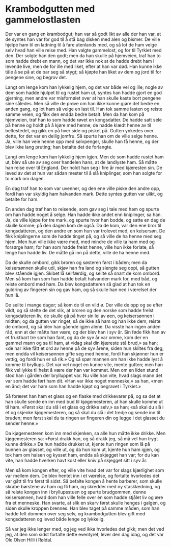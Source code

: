# Krambodgutten med gammelostlasten

Der var en gang en krambodgut; han var så godt likt av alle der han var, at de syntes han var for god til å stå bag disken med alen og bismer. De ville hjelpe ham til en ladning til å fare utenlands med, og så lot de ham velge selv hvad han ville reise med. Han valgte gammelost, og for til Tyrkiet med den. Der solgte han den godt; men da han skulle på hjemveien, traf han to som hadde drebt en mann, og det var ikke nok at de hadde drebt ham i levende live, men de for ille med liket, efter at han var død. Han kunne ikke tåle å se på at de bar seg så stygt; så kjøpte han liket av dem og jord til for pengene sine, og begrov det.

Langt om lenge kom han lykkelig hjem, og det var både vel og ille; nogle av dem som hadde hjulpet til og rustet ham ut, syntes han hadde gjort en god gjerning, men andre var misfornøiet over at han skulle kaste bort pengene sine således. Men så ville de prøve om han ikke kunne gjøre det bedre en anden gang, og lot ham så velge en last til. Han tok samme lasten og reiste samme veien, og fikk den endda bedre betalt. Men da han kom på hjemveien, traf han to som hadde røvet en kongsdatter. De hadde satt sele på henne og holdt på å kjøre med henne; de hadde klædt henne av til beltestedet, og gikk en på hver side og pisket på. Gutten ynkedes over dette, for det var en deilig jomfru. Så spurte han om de ville selge henne. Ja, ville han veie henne opp med sølvpenger, skulle han få henne, og der blev ikke lang pruting; han betalte det de forlangte.

Langt om lenge kom han lykkelig hjem igjen. Men de som hadde rustet ham ut, blev så ute av seg over handelen hans, at de landlyste ham. Så måtte han reise over til England. Der holdt han seg i fire år med kjæresten sin. De leved av det at hun var sådan mester til å slå kniplinger, som han solgte for to mark om dagen.

En dag traf han to som var uvenner, og den ene ville piske den andre opp, fordi han var skyldig ham halvanden mark. Dette syntes gutten var ulikt, og betalte for ham.

En anden dag traf han to reisende, som gav seg i tale med ham og spurte om han hadde noget å selge. Han hadde ikke andet enn kniplinger, sa han. Ja, de ville kjøpe for tre mark, og spurte hvor han bodde, og satte en dag de skulle komme; på den dagen kom de også. Da de kom, var den ene bror til kongsdatteren, og den andre en som hun var trolovet med, en keisersøn. De fikk kniplingerne som de hadde tinget på, og så ville de ha henne med seg hjem. Men hun ville ikke være med, med mindre de ville ta ham med og forsørge ham; for han som hadde frelst henne, ville hun ikke forlate, så lenge hun hadde liv. De måtte gå inn på dette, ville de ha henne med.

Da de skulle ombord, gikk broren og søsteren først i båden; men da keisersønnen skulle udi, skjøv han fra land og slengte seg oppi, så gutten blev stående igjen. Skibet lå seilfærdig, og seilte så snart de kom ombord. Men så kom han som han hadde betalt halvanden mark for, med båd, og reiste ombord med ham. Da blev kongsdatteren så glad at hun tok en guldring av fingeren sin og gav ham, og så skulle han ned i værelset der hun lå.

De seilte i mange dager; så kom de til en vild ø. Der ville de opp og se efter vildt, og så stelte de det slik, at broren og den norske som hadde frelst kongsdatteren liv, de skulle gå på hver sin lei av øen, og keisersønnen i midten; og da gutten var ringet, så de ikke så ham og han ikke dem, reiste de ombord, og så blev han gående igjen alene. Da visste han ingen anden råd, enn at der måtte han være; og der blev han i syv år. Sin føde fikk han av et fruktbart tre som han fant, og da de syv år var omme, kom der en gammel mann og sa til ham, at «idag skal din kjæreste stå brud,» sa han; «de har ikke fått et ord av henne på de syv årene, siden hun skiltes fra deg; men endda vil keisersønnen gifte seg med henne, fordi han skjønner hun er vettig, og fordi hun er så rik.» Og så spør mannen om han ikke hadde lyst å komme til bryllups. Det var vel noget en kunne vite, mente gutten; men han fikk vel lykke til helst å være der han var kommet. Men om en liden stund stod han i gården der brylluppet var. Nu ville han vite, hvad slags mann det var som hadde ført ham dit. «Han var ikke noget menneske,» sa han, «men en ånd; det var ham som han hadde kjøpt og begravet i Tyrkiet.»

Så foræret han ham et glass og en flaske med drikkevarer på, og sa det at han skulle sende en inn med bud til kjøgemesteren, at han skulle komme ut til ham. «Først skal du slå i et glass og drikke selv,» sa han; «så skal du slå i et og skjenke kjøgemesteren, og så skal du slå i det tredje og sende inn til bruden; men først skal du ta ringen av fingeren din og legge i det glasset du sender henne.»

Da kjøgemesteren kom inn med skjenken, sa alle hun måtte ikke drikke. Men kjøgemesteren sa: «Først drakk han, og så drakk jeg, så må vel hun trygt kunne drikke.» Da hun hadde drukket ut, kjente hun ringen som lå på bunnen av glasset, og ville ut, og da hun kom ut, kjente hun ham igjen, og tok ham om halsen og kysset ham, endda så skjegget han var; for du kan vite, han hadde hverken havt kost eller kniv på skjegget sitt i syv år.

Men så kom kongen efter, og ville vite hvad det var for slags kjærlighet som var mellem dem. De blev hentet inn i et værelse, og fortalte hvorledes det var gått til fra først til sidst. Så befalte kongen å hente barberer, som skulle skrabe børstene av ham og fli ham, og skredder med ny stasklædning, og så reiste kongen inn i bryllupsstuen og spurte brudgommen, denne keisersønnen, hvad dom han ville felle over én som hadde stjålet liv og ære fra et menneske. Han svarte, at slik en skarv først skulle henges i galgen, og siden skulle kroppen brennes. Han blev taget på samme måden, som han hadde felt dommen over seg selv, og krambodgutten blev gift med kongsdatteren og leved både lenge og lykkelig.

Så var jeg ikke lenger med, og jeg ved ikke hvorledes det gikk; men det ved jeg, at den som sidst fortalte dette eventyret, lever den dag idag, og det var Ole Olsen Hilli i Røldal.